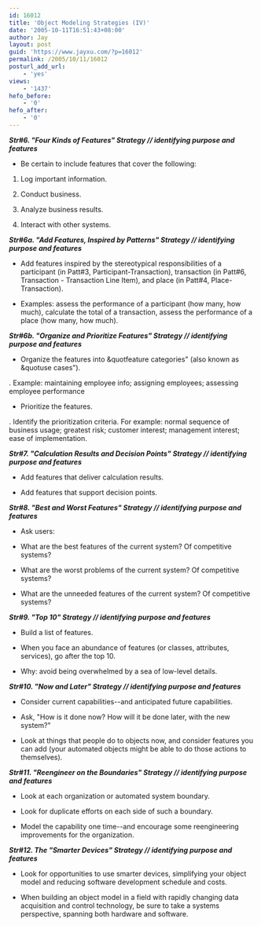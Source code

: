 ```yaml
---
id: 16012
title: 'Object Modeling Strategies (IV)'
date: '2005-10-11T16:51:43+08:00'
author: Jay
layout: post
guid: 'https://www.jayxu.com/?p=16012'
permalink: /2005/10/11/16012
posturl_add_url:
    - 'yes'
views:
    - '1437'
hefo_before:
    - '0'
hefo_after:
    - '0'
---
```


<i><strong>Str#6. "Four Kinds of Features" Strategy // identifying purpose and features</strong></i>

- Be certain to include features that cover the following:

1. Log important information.

2. Conduct business.

3. Analyze business results.

4. Interact with other systems.

<i>
<strong>Str#6a. "Add Features, Inspired by Patterns" Strategy // identifying purpose and features</strong></i>

- Add features inspired by the stereotypical responsibilities of a participant (in Patt#3, Participant-Transaction), transaction (in Patt#6, Transaction - Transaction Line Item), and place (in Patt#4, Place-Transaction).

- Examples: assess the performance of a participant (how many, how much), calculate the total of a transaction, assess the performance of a place (how many, how much).

<i>
<strong>Str#6b. "Organize and Prioritize Features" Strategy // identifying purpose and features</strong></i>

- Organize the features into &amp;quotfeature categories" (also known as &amp;quotuse cases").

. Example: maintaining employee info; assigning employees; assessing employee performance

- Prioritize the features.

. Identify the prioritization criteria. For example: normal sequence of business usage; greatest risk; customer interest; management interest; ease of implementation.

<i>
<strong>Str#7. "Calculation Results and Decision Points" Strategy // identifying purpose and features</strong></i>

- Add features that deliver calculation results.

- Add features that support decision points.

<i>
<strong>Str#8. "Best and Worst Features" Strategy // identifying purpose and features</strong></i>

- Ask users:

- What are the best features of the current system? Of competitive systems?

- What are the worst problems of the current system? Of competitive systems?

- What are the unneeded features of the current system? Of competitive systems?

<i>
<strong>Str#9. "Top 10" Strategy // identifying purpose and features</strong></i>

- Build a list of features.

- When you face an abundance of features (or classes, attributes, services), go after the top 10.

- Why: avoid being overwhelmed by a sea of low-level details.

<i>
<strong>Str#10. "Now and Later" Strategy // identifying purpose and features</strong></i>

- Consider current capabilities--and anticipated future capabilities.

- Ask, "How is it done now? How will it be done later, with the new system?"

- Look at things that people do to objects now, and consider features you can add (your automated objects might be able to do those actions to themselves).

<i>
<strong>Str#11. "Reengineer on the Boundaries" Strategy // identifying purpose and features</strong></i>

- Look at each organization or automated system boundary.

- Look for duplicate efforts on each side of such a boundary.

- Model the capability one time--and encourage some reengineering improvements for the organization.

<i>
<strong>Str#12. The "Smarter Devices" Strategy // identifying purpose and features</strong></i>

- Look for opportunities to use smarter devices, simplifying your object model and reducing software development schedule and costs.

- When building an object model in a field with rapidly changing data acquisition and control technology, be sure to take a systems perspective, spanning both hardware and software.